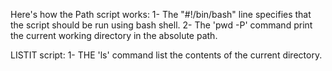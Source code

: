 Here's how the Path script works:
1- The "#!/bin/bash" line specifies that the script should be run using bash shell.
2- The 'pwd -P' command print the current working directory in the absolute path.

LISTIT script:
1- THE 'ls' command list the contents of the current directory.
